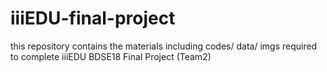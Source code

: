 # iiiEDU-final-project

this repository contains the materials including codes/ data/ imgs required to complete iiiEDU BDSE18 Final Project (Team2)
